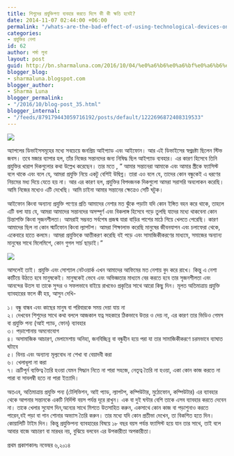 ```yaml
---
title: শিশুদের প্রযুক্তিপণ্য ব্যবহার করতে দিলে কী কী ক্ষতি হবেই?
date: 2014-11-07 02:44:00 +06:00
permalink: "/whats-are-the-bad-effect-of-using-technological-devices-on-children/"
categories:
- প্রযুক্তির নেশা
id: 62
author: শর্মা লুনা
layout: post
guid: http://bn.sharmaluna.com/2016/10/04/%e0%a6%b6%e0%a6%bf%e0%a6%b6%e0%a7%81%e0%a6%a6%e0%a7%87%e0%a6%b0-%e0%a6%aa%e0%a7%8d%e0%a6%b0%e0%a6%af%e0%a7%81%e0%a6%95%e0%a7%8d%e0%a6%a4%e0%a6%bf%e0%a6%aa%e0%a6%a3%e0%a7%8d%e0%a6%af-%e0%a6%ac%e0%a7%8d/
blogger_blog:
- sharmaluna.blogspot.com
blogger_author:
- Sharma Luna
blogger_permalink:
- "/2016/10/blog-post_35.html"
blogger_internal:
- "/feeds/879179443059716192/posts/default/1222696872408319533"
---
```


![](https://2.bp.blogspot.com/-low2a81VaMs/V_O_yZZXADI/AAAAAAAAAYg/3DNyN_SeobIOkTGhIUjBqp7qdgH0E58bACK4B/s640/technology.jpeg.size.xxlarge.letterbox.jpeg)

অ্যাপলের ডিভাইসসমূহের মধ্যে সবচেয়ে জনপ্রিয় আইপ্যাড এবং আইফোন। আর এই ডিভাইসের স্বপ্নদ্রষ্টা ছিলেন স্টিভ জবস। তবে মজার ব্যাপার হল, তাঁর নিজের সন্তানদের জন্য নিষিদ্ধ ছিল আইপ্যাড ব্যবহার। এর কারণ হিসেবে তিনি প্রযুক্তির খারাপ দিকগুলোর কথা উল্লেখ করেছেন। তার মতে , ” আমার সন্তানেরা আমাকে এবং আমার স্ত্রীকে ফ্যাসিস্ট বলে থাকে এবং বলে যে, আমরা প্রযুক্তি নিয়ে একটু বেশিই উদ্বিগ্ন। তারা এও বলে যে, তাদের কোন বন্ধুকেই এ ধরণের নিয়মের মধ্য দিয়ে যেতে হয় না। আর এর কারণ হল, প্রযুক্তির বিপদজনক দিকগুলো আমরা সরাসরি অবলোকন করেছি। আমি নিজের মধ্যেও এটি দেখেছি। আমি চাইনা আমার সন্তানের ক্ষেত্রেও সেটি ঘটুক।

আইফোন কিংবা অন্যান্য প্রযুক্তি পণ্যের প্রতি আমাদের নেশার মত ঝুঁকে পড়াটা যদি কোন ইঙ্গিত বহন করে থাকে, তাহলে এটি বলা যায় যে, আমরা আমাদের সন্তানদের অসম্পূর্ণ এবং বিকলাঙ্গ হিসেবে গড়ে তুলছি যাদের মধ্যে থাকবেনা কোন চিন্তাশক্তি কিংবা সৃজনশীলতা। আমরাই সম্ভবত সর্বশেষ প্রজন্ম যারা বাড়ির পাশের মাঠে গিয়ে খেলতে পেরেছি। কারণ আমাদের ছিল না কোন স্মার্টফোন কিংবা ল্যাপটপ। আমরা শিক্ষালাভ করেছি মানুষের জীবনযাপন এবং চলাফেরা থেকে, একেবারে হাতে কলমে। আমরা প্রযুক্তিকে আত্তীকরণ করেছি বই পড়ে এবং সামাজিকীকরণের মাধ্যমে, সমাজের অন্যান্য মানুষের সাথে মিলেমিশে, কোন গুগল সার্চ ছাড়াই।”

![](https://1.bp.blogspot.com/-LWs4hvtC0YI/V_PACd02DEI/AAAAAAAAAYo/egI-XF5qnrA73NY43jS_CvDNP-TYXNLFQCK4B/s400/internet-addiction.jpg)

আসলেই তাই। প্রযুক্তি এবং সোশ্যাল নেটওয়ার্ক এখন আমাদের আফিমের মত নেশায় বুদ করে রাখে। কিন্তু এ নেশা কাটিয়ে উঠতে হবে মানুষকেই। মানুষকেই ভেবে এবং অভিজ্ঞতার মাধ্যমে বের করতে হবে তার সৃজনশীলতা এবং আনন্দের উতস যা তাকে সুন্দর ও সফলভাবে বাইয়ে রাখবেও প্রকৃতির সাথে আরো কিছু দিন। মূলত অতিমাত্রায় প্রযুক্তি ব্যাবহারের ফলে কী হয়, আসুন দেখি-

১। বন্ধু বান্ধব এবং কাছের মানুষ বা পরিবারকে সময় দেয়া যায় না  
২। দেখবেন শিশুদের সাথে কথা বললে আজকাল যত্ন সহকারে ঠিকভাবে উত্তর ও দেয় না, এর কারণ তার ভিডিও গেমস বা প্রযুক্তি পন্য (আই প্যাড, ফোন) ব্যাবহার  
৩। পড়াশোনায় অমনোযোগ  
৪। অসামাজিক আচারণ, মেলামেশায় অনিহা, জনবিচ্ছিন্ন বা বন্ধুহীন হয়ে পরা যা তার সামাজিকীকরণে চরমভাবে ব্যাঘাত ঘটাবে  
৫। বিনয় এবং অন্যান্য মূল্যবোধ না শেখা বা বেয়াদবী করা  
৬। খেলাধূলা না করা  
৭। ত্রূটিপূর্ন ব্যক্তিত্ব তৈরি হওয়া যেমন সিদ্ধান নিতে না পারা সহজে, নেতৃত্ব তৈরি না হওয়া, একা কোন কাজ করতে না পারা বা সাবলম্বী হতে না পারা ইত্যাদি।

অতএব, অতিমাত্রায় প্রযুক্তি পন্য (টেলিভিশন, আই প্যাড, ল্যাপটপ, কম্পিউটার, মুঠোফোন, কম্পিউটার) এর ব্যাবহার থেকে আপনার সন্তানকে একটি নির্দিস্ট বয়স পর্যন্ত দূরে রাখুন। এক বা দুই ঘন্টার বেশি তাকে এসব ব্যাবহার করতে দেবেন না। তাকে খেলার সুযোগ দিন,অন্যের সাথে মিশতে উতসাহিত করুন, একসাথে কোন কাজ বা পড়াশুনাও করতে পারেন,বই পড়া বা গান শোনার অভ্যাস তৈরি করুন। তার মধ্যে যদি কোন প্রতীভা দেখেন, তা বিকশিত হতে দিন। কোয়ালিটি টাইম দিন। কিন্তু প্রযুক্তিপন্য ব্যাবহারের বিষয়ে ১৮ বছর বয়স পর্যন্ত ফ্যাসিস্ট হয়ে যান তার সাথে, তাই বলে আবার বাজে আচারণ বা মারধর নয়, বুঝিয়ে বলবেন এর উপকারীতা অপকারীতা।

প্রথম প্রকাশকালঃ নভেম্বর ৬,২০১৪